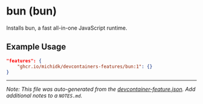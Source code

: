 
# bun (bun)

Installs bun, a fast all-in-one JavaScript runtime.

## Example Usage

```json
"features": {
    "ghcr.io/michidk/devcontainers-features/bun:1": {}
}
```





---

_Note: This file was auto-generated from the [devcontainer-feature.json](https://github.com/michidk/devcontainers-features/blob/main/src/bun/devcontainer-feature.json).  Add additional notes to a `NOTES.md`._
